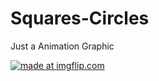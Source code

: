 # Squares-Circles
Just a Animation Graphic

<a href="https://imgflip.com/gif/38i1f4"><img src="https://i.imgflip.com/38i1f4.gif" title="made at imgflip.com"/></a>
